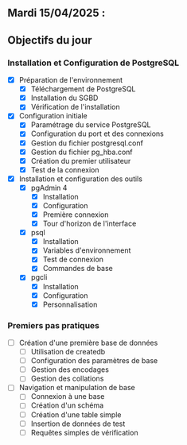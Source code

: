 ## Mardi 15/04/2025 :

## Objectifs du jour

### Installation et Configuration de PostgreSQL

- [X] Préparation de l'environnement
  - [X] Téléchargement de PostgreSQL
  - [X] Installation du SGBD
  - [X] Vérification de l'installation

- [X] Configuration initiale
  - [X] Paramétrage du service PostgreSQL
  - [X] Configuration du port et des connexions
  - [X] Gestion du fichier postgresql.conf
  - [X] Gestion du fichier pg_hba.conf
  - [X] Création du premier utilisateur
  - [X] Test de la connexion

- [X] Installation et configuration des outils
  - [X] pgAdmin 4
    - [X] Installation
    - [X] Configuration
    - [X] Première connexion
    - [X] Tour d'horizon de l'interface
  - [X] psql
    - [X] Installation
    - [X] Variables d'environnement
    - [X] Test de connexion
    - [X] Commandes de base
  - [X] pgcli
    - [X] Installation
    - [X] Configuration
    - [X] Personnalisation

### Premiers pas pratiques

- [ ] Création d'une première base de données
  - [ ] Utilisation de createdb
  - [ ] Configuration des paramètres de base
  - [ ] Gestion des encodages
  - [ ] Gestion des collations

- [ ] Navigation et manipulation de base
  - [ ] Connexion à une base
  - [ ] Création d'un schéma
  - [ ] Création d'une table simple
  - [ ] Insertion de données de test
  - [ ] Requêtes simples de vérification
